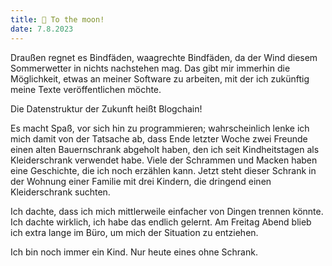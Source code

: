 ```yaml
---
title: 🚀 To the moon!
date: 7.8.2023
---
```


Draußen regnet es Bindfäden, waagrechte Bindfäden, da der Wind diesem
Sommerwetter in nichts nachstehen mag. Das gibt mir immerhin die Möglichkeit,
etwas an meiner Software zu arbeiten, mit der ich zukünftig meine Texte
veröffentlichen möchte.

Die Datenstruktur der Zukunft heißt Blogchain!

Es macht Spaß, vor sich hin zu programmieren; wahrscheinlich lenke ich mich
damit von der Tatsache ab, dass Ende letzter Woche zwei Freunde einen alten
Bauernschrank abgeholt haben, den ich seit Kindheitstagen als Kleiderschrank
verwendet habe. Viele der Schrammen und Macken haben eine Geschichte, die ich
noch erzählen kann. Jetzt steht dieser Schrank in der Wohnung einer Familie mit
drei Kindern, die dringend einen Kleiderschrank suchten.

Ich dachte, dass ich mich mittlerweile einfacher von Dingen trennen könnte. Ich
dachte wirklich, ich habe das endlich gelernt.
Am Freitag Abend blieb ich extra lange im Büro, um mich der Situation zu
entziehen.

Ich bin noch immer ein Kind.
Nur heute eines ohne Schrank.
